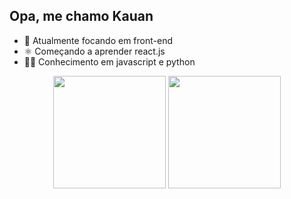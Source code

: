 ## Opa, me chamo Kauan

- 🦗 Atualmente focando em front-end
- ⚛️ Começando a aprender react.js
- 👨‍💻 Conhecimento em javascript e python

<div align="center">
  <a href="https://beacons.ai/kauantavares"></a>
  <img height="180em" src="https://github-readme-stats.vercel.app/api?username=KauanNogueira&show_icons=true&theme=dracula&include_all_commits=true&count_private=true"/>
  <img height="180em" src="https://github-readme-stats.vercel.app/api/top-langs/?username=KauanNogueira&layout=compact&langs_count=7&theme=dracula"/>
</div>
